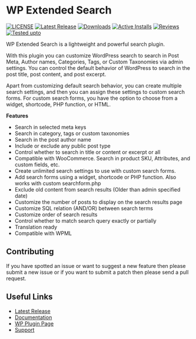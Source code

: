 # WP Extended Search

[![LICENSE](https://img.shields.io/github/license/5um17/wp-extended-search?style=plastic)](https://github.com/5um17/wp-extended-search/blob/master/LICENSE) [![Latest Release](https://img.shields.io/github/v/release/5um17/wp-extended-search?style=plastic)](https://github.com/5um17/wp-extended-search/releases/latest) [![Downloads](https://img.shields.io/wordpress/plugin/dt/wp-extended-search?style=plastic)](https://wordpress.org/plugins/wp-extended-search/advanced/) [![Active Installs](https://img.shields.io/wordpress/plugin/installs/wp-extended-search?style=plastic)](https://wordpress.org/plugins/wp-extended-search/advanced/) [![Reviews](https://img.shields.io/wordpress/plugin/rating/wp-extended-search?style=plastic)](https://wordpress.org/plugins/wp-extended-search/#reviews) [![Tested upto](https://img.shields.io/wordpress/plugin/tested/wp-extended-search?style=plastic)](https://wordpress.org/plugins/wp-extended-search/advanced/)

WP Extended Search is a lightweight and powerful search plugin.

With this plugin you can customize WordPress search to search in Post Meta, Author names, Categories, Tags, or Custom Taxonomies via admin settings. You can control the default behavior of WordPress to search in the post title, post content, and post excerpt.

Apart from customizing default search behavior, you can create multiple search settings, and then you can assign these settings to custom search forms.
For custom search forms, you have the option to choose from a widget, shortcode, PHP function, or HTML.

**Features**
* Search in selected meta keys
* Search in category, tags or custom taxonomies
* Search in the post author name
* Include or exclude any public post type
* Control whether to search in title or content or excerpt or all
* Compatible with WooCommerce. Search in product SKU, Attributes, and custom fields, etc.
* Create unlimited search settings to use with custom search forms.
* Add search forms using a widget, shortcode or PHP function. Also works with custom searchform.php
* Exclude old content from search results (Older than admin specified date)
* Customize the number of posts to display on the search results page
* Customize SQL relation (AND/OR) between search terms
* Customize order of search results
* Control whether to match search query exactly or partially
* Translation ready
* Compatible with WPML

## Contributing
If you have spotted an issue or want to suggest a new feature then please submit a new issue or if you want to submit a patch then please send a pull request.

## Useful Links
* [Latest Release](https://github.com/5um17/wp-extended-search/releases/latest)
* [Documentation](https://wpes.secretsofgeeks.com/)
* [WP Plugin Page](https://wordpress.org/plugins/wp-extended-search/)
* [Support](https://wordpress.org/support/plugin/wp-extended-search/)